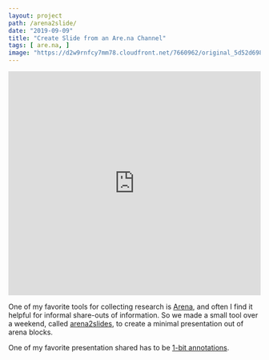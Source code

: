 ```yaml
---
layout: project
path: /arena2slide/
date: "2019-09-09"
title: "Create Slide from an Are.na Channel"
tags: [ are.na, ]
image: "https://d2w9rnfcy7mm78.cloudfront.net/7660962/original_5d52d69830bd76aa719ce6e80e499674.png?1592106163?bc=0"
---
```


<div style='position:relative; padding-bottom:calc(80.14% + 44px)'><iframe src='https://gfycat.com/ifr/AromaticTallBergerpicard' frameborder='0' scrolling='no' width='100%' height='100%' style='position:absolute;top:0;left:0;' allowfullscreen></iframe></div>


One of my favorite tools for collecting research is [Arena](https://are.na), and often I find it helpful for informal share-outs of information. So we made a small tool over a weekend, called [arena2slides](https://arena2slides.herokuapp.com/), to create a minimal presentation out of arena blocks.

One of my favorite presentation shared has to be [1-bit annotations](https://arena2slides.herokuapp.com/slide/1-bit-animations).
